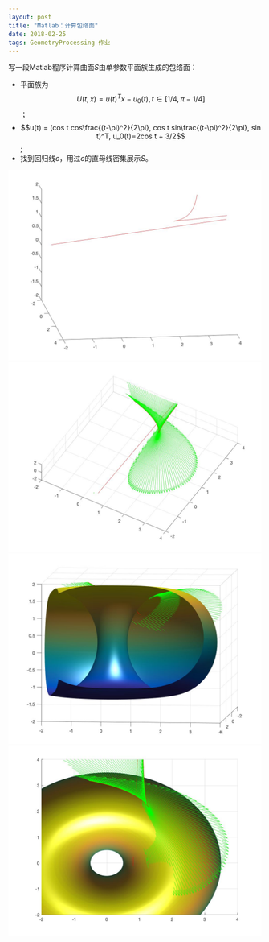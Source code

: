 ```yaml
---
layout: post
title: "Matlab：计算包络面"
date: 2018-02-25
tags: GeometryProcessing 作业
---
```

写一段Matlab程序计算曲面$S$由单参数平面族生成的包络面：
 - 平面族为
 $$U(t,x)=u(t)^Tx-u_0(t), t\in[1/4, \pi-1/4]$$；
 - $$u(t) = (cos t cos\frac{(t-\pi)^2}{2\pi}, cos t sin\frac{(t-\pi)^2}{2\pi}, sin  t)^T, u_0(t)=2cos t + 3/2$$;
 - 找到回归线$c$，用过$c$的直母线密集展示$S$。

 ![](/images/posts/gp_homework/17regression.jpg)
 ![](/images/posts/gp_homework/17evelope1.jpg)
 ![](/images/posts/gp_homework/17torus-evelop.jpg)
 ![](/images/posts/gp_homework/17torus-evelop2.jpg)
